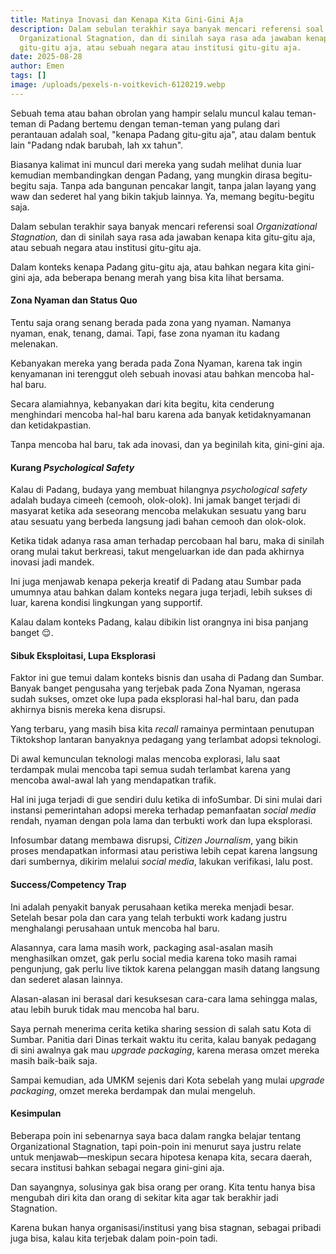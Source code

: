 ```yaml
---
title: Matinya Inovasi dan Kenapa Kita Gini-Gini Aja
description: Dalam sebulan terakhir saya banyak mencari referensi soal
  Organizational Stagnation, dan di sinilah saya rasa ada jawaban kenapa kita
  gitu-gitu aja, atau sebuah negara atau institusi gitu-gitu aja.
date: 2025-08-28
author: Emen
tags: []
image: /uploads/pexels-n-voitkevich-6120219.webp
---
```

Sebuah tema atau bahan obrolan yang hampir selalu muncul kalau teman-teman di Padang bertemu dengan teman-teman yang pulang dari perantauan adalah soal, "kenapa Padang gitu-gitu aja", atau dalam bentuk lain "Padang ndak barubah, lah xx tahun".

Biasanya kalimat ini muncul dari mereka yang sudah melihat dunia luar kemudian membandingkan dengan Padang, yang mungkin dirasa begitu-begitu saja. Tanpa ada bangunan pencakar langit, tanpa jalan layang yang waw dan sederet hal yang bikin takjub lainnya. Ya, memang begitu-begitu saja.

Dalam sebulan terakhir saya banyak mencari referensi soal *Organizational Stagnation,* dan di sinilah saya rasa ada jawaban kenapa kita gitu-gitu aja, atau sebuah negara atau institusi gitu-gitu aja.

Dalam konteks kenapa Padang gitu-gitu aja, atau bahkan negara kita gini-gini aja, ada beberapa benang merah yang bisa kita lihat bersama.

#### Zona Nyaman dan Status Quo

Tentu saja orang senang berada pada zona yang nyaman. Namanya nyaman, enak, tenang, damai. Tapi, fase zona nyaman itu kadang melenakan.

Kebanyakan mereka yang berada pada Zona Nyaman, karena tak ingin kenyamanan ini terenggut oleh sebuah inovasi atau bahkan mencoba hal-hal baru.

Secara alamiahnya, kebanyakan dari kita begitu, kita cenderung menghindari mencoba hal-hal baru karena ada banyak ketidaknyamanan dan ketidakpastian.

Tanpa mencoba hal baru, tak ada inovasi, dan ya beginilah kita, gini-gini aja.

#### Kurang *Psychological Safety*

Kalau di Padang, budaya yang membuat hilangnya *psychological safety* adalah budaya cimeeh (cemooh, olok-olok). Ini jamak banget terjadi di masyarat ketika ada seseorang mencoba melakukan sesuatu yang baru atau sesuatu yang berbeda langsung jadi bahan cemooh dan olok-olok.

Ketika tidak adanya rasa aman terhadap percobaan hal baru, maka di sinilah orang mulai takut berkreasi, takut mengeluarkan ide dan pada akhirnya inovasi jadi mandek.

Ini juga menjawab kenapa pekerja kreatif di Padang atau Sumbar pada umumnya atau bahkan dalam konteks negara juga terjadi, lebih sukses di luar, karena kondisi lingkungan yang supportif.

Kalau dalam konteks Padang, kalau dibikin list orangnya ini bisa panjang banget 😌.

#### Sibuk Eksploitasi, Lupa Eksplorasi

Faktor ini gue temui dalam konteks bisnis dan usaha di Padang dan Sumbar. Banyak banget pengusaha yang terjebak pada Zona Nyaman, ngerasa sudah sukses, omzet oke lupa pada eksplorasi hal-hal baru, dan pada akhirnya bisnis mereka kena disrupsi.

Yang terbaru, yang masih bisa kita *recall* ramainya permintaan penutupan Tiktokshop lantaran banyaknya pedagang yang terlambat adopsi teknologi.

Di awal kemunculan teknologi malas mencoba explorasi, lalu saat terdampak mulai mencoba tapi semua sudah terlambat karena yang mencoba awal-awal lah yang mendapatkan trafik.

Hal ini juga terjadi di gue sendiri dulu ketika di infoSumbar. Di sini mulai dari instansi pemerintahan adopsi mereka terhadap pemanfaatan *social media* rendah, nyaman dengan pola lama dan terbukti work dan lupa eksplorasi.

Infosumbar datang membawa disrupsi, *Citizen Journalism*, yang bikin proses mendapatkan informasi atau peristiwa lebih cepat karena langsung dari sumbernya, dikirim melalui *social media*, lakukan verifikasi, lalu post.

#### Success/Competency Trap

Ini adalah penyakit banyak perusahaan ketika mereka menjadi besar. Setelah besar pola dan cara yang telah terbukti work kadang justru menghalangi perusahaan untuk mencoba hal baru.

Alasannya, cara lama masih work, packaging asal-asalan masih menghasilkan omzet, gak perlu social media karena toko masih ramai pengunjung, gak perlu live tiktok karena pelanggan masih datang langsung dan sederet alasan lainnya.

Alasan-alasan ini berasal dari kesuksesan cara-cara lama sehingga malas, atau lebih buruk tidak mau mencoba hal baru.

Saya pernah menerima cerita ketika sharing session di salah satu Kota di Sumbar. Panitia dari Dinas terkait waktu itu cerita, kalau banyak pedagang di sini awalnya gak mau *upgrade packaging*, karena merasa omzet mereka masih baik-baik saja.

Sampai kemudian, ada UMKM sejenis dari Kota sebelah yang mulai *upgrade packaging*, omzet mereka berdampak dan mulai mengeluh.

#### Kesimpulan

Beberapa poin ini sebenarnya saya baca dalam rangka belajar tentang Organizational Stagnation, tapi poin-poin ini menurut saya justru relate untuk menjawab—meskipun secara hipotesa kenapa kita, secara daerah, secara institusi bahkan sebagai negara gini-gini aja.

Dan sayangnya, solusinya gak bisa orang per orang. Kita tentu hanya bisa mengubah diri kita dan orang di sekitar kita agar tak berakhir jadi Stagnation.

Karena bukan hanya organisasi/institusi yang bisa stagnan, sebagai pribadi juga bisa, kalau kita terjebak dalam poin-poin tadi.

